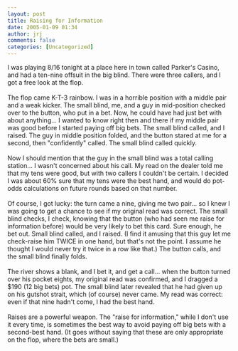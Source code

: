 ```yaml
---
layout: post
title: Raising for Information
date: 2005-01-09 01:34
author: jrj
comments: false
categories: [Uncategorized]
---
```

I was playing 8/16 tonight at a place here in town called Parker's Casino, and had a ten-nine offsuit in the big blind. There were three callers, and I got a free look at the flop.<br /><br />The flop came K-T-3 rainbow. I was in a horrible position with a middle pair and a weak kicker. The small blind, me, and a guy in mid-position checked over to the button, who put in a bet. Now, he could have had just bet with about anything... I wanted to know right then and there if my middle pair was good before I started paying off big bets. The small blind called, and I raised. The guy in middle position folded, and the button stared at me for a second, then "confidently" called. The small blind called quickly.<br /><br />Now I should mention that the guy in the small blind was a total calling station... I wasn't concerned about his call. My read on the dealer told me that my tens were good, but with two callers I couldn't be certain. I decided I was about 60% sure that my tens were the best hand, and would do pot-odds calculations on future rounds based on that number.<br /><br />Of course, I got lucky: the turn came a nine, giving me two pair... so I knew I was going to get a chance to see if my original read was correct. The small blind checks, I check, knowing that the button (who had seen me raise for information before) would be very likely to bet this card. Sure enough, he bet out. Small blind called, and I raised. (I find it amusing that this guy let me check-raise him TWICE in one hand, but that's not the point. I assume he thought I would never try it twice in a row like that.) The button calls, and the small blind finally folds.<br /><br />The river shows a blank, and I bet it, and get a call... when the button turned over his pocket eights, my original read was confirmed, and I dragged a $190 (12 big bets) pot. The small blind later revealed that he had given up on his gutshot strait, which (of course) never came. My read was correct: even if that nine hadn't come, I had the best hand.<br /><br />Raises are a powerful weapon. The "raise for information," while I don't use it every time, is sometimes the best way to avoid paying off big bets with a second-best hand. (It goes without saying that these are only appropriate on the flop, where the bets are small.)
